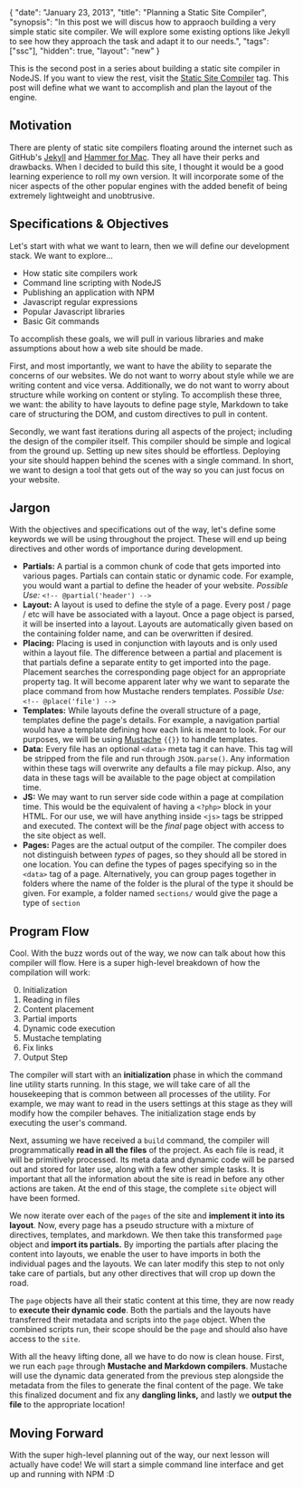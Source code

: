 <data>
{
    "date": "January 23, 2013",
    "title": "Planning a Static Site Compiler",
    "synopsis": "In this post we will discus how to appraoch building a very simple static site compiler. We will explore some existing options like Jekyll to see how they approach the task and adapt it to our needs.",
    "tags": ["ssc"],
    "hidden": true,
    "layout": "new"
}
</data>

This is the second post in a series about building a static site compiler in NodeJS. If you want to view the rest, visit the [Static Site Compiler](~tags/ssc) tag. This post will define what we want to accomplish and plan the layout of the engine.

## Motivation

There are plenty of static site compilers floating around the internet such as GitHub's [Jekyll](https://github.com/mojombo/jekyll) and [Hammer for Mac](http://hammerformac.com/). They all have their perks and drawbacks. When I decided to build this site, I thought it would be a good learning experience to roll my own version. It will incorporate some of the nicer aspects of the other popular engines with the added benefit of being extremely lightweight and unobtrusive.


## Specifications & Objectives

Let's start with what we want to learn, then we will define our development stack. We want to explore...

- How static site compilers work
- Command line scripting with NodeJS
- Publishing an application with NPM
- Javascript regular expressions
- Popular Javascript libraries
- Basic Git commands

To accomplish these goals, we will pull in various libraries and make assumptions about how a web site should be made. 

First, and most importantly, we want to have the ability to separate the concerns of our websites. We do not want to worry about style while we are writing content and vice versa. Additionally, we do not want to worry about structure while working on content or styling. To accomplish these three, we want: the ability to have layouts to define page style, Markdown to take care of structuring the DOM, and custom directives to pull in content.

Secondly, we want fast iterations during all aspects of the project; including the design of the compiler itself. This compiler should be simple and logical from the ground up. Setting up new sites should be effortless. Deploying your site should happen behind the scenes with a single command. In short, we want to design a tool that gets out of the way so you can just focus on your website.

## Jargon

With the objectives and specifications out of the way, let's define some keywords we will be using throughout the project. These will end up being directives and other words of importance during development.

- **Partials:** A partial is a common chunk of code that gets imported into various pages. Partials can contain static or dynamic code. For example, you would want a partial to define the header of your website. *Possible Use:* `<!-- @partial('header') -->`
- **Layout:** A layout is used to define the style of a page. Every post / page / etc will have be associated with a layout. Once a page object is parsed, it will be inserted into a layout. Layouts are automatically given based on the containing folder name, and can be overwritten if desired.
- **Placing:** Placing is used in conjunction with layouts and is only used within a layout file. The difference between a partial and placement is that partials define a separate entity to get imported into the page. Placement searches the corresponding page object for an appropriate property tag. It will become apparent later why we want to separate the place command from how Mustache renders templates. *Possible Use:* `<!-- @place('file') -->`
- **Templates:** While layouts define the overall structure of a page, templates define the page's details. For example, a navigation partial would have a template defining how each link is meant to look. For our purposes, we will be using [Mustache](https://github.com/janl/mustache.js/) `{{}}` to handle templates.
- **Data:** Every file has an optional `<data>` meta tag it can have. This tag will be stripped from the file and run through `JSON.parse()`. Any information within these tags will overwrite any defaults a file may pickup. Also, any data in these tags will be available to the page object at compilation time.
- **JS:** We may want to run server side code within a page at compilation time. This would be the equivalent of having a `<?php>` block in your HTML. For our use, we will have anything inside `<js>` tags be stripped and executed. The context will be the *final* page object with access to the site object as well.
- **Pages:** Pages are the actual output of the compiler. The compiler does not distinguish between *types* of pages, so they should all be stored in one location. You can define the types of pages specifying so in the `<data>` tag of a page. Alternatively, you can group pages together in folders where the name of the folder is the plural of the type it should be given. For example, a folder named `sections/` would give the page a type of `section`

## Program Flow

Cool. With the buzz words out of the way, we now can talk about how this compiler will flow. Here is a super high-level breakdown of how the compilation will work:

0. Initialization
1. Reading in files
2. Content placement
3. Partial imports
4. Dynamic code execution 
5. Mustache templating
6. Fix links 
7. Output Step

The compiler will start with an **initialization** phase in which the command line utility starts running. In this stage, we will take care of all the housekeeping that is common between all processes of the utility. For example, we may want to read in the users settings at this stage as they will modify how the compiler behaves. The  initialization stage ends by executing the user's command.

Next, assuming we have received a `build` command, the compiler will programmatically **read in all the files** of the project. As each file is read, it will be primitively processed. Its meta data and dynamic code will be parsed out and stored for later use, along with a few other simple tasks. It is important that all the information about the site is read in before any other actions are taken. At the end of this stage, the complete `site` object will have been formed.

We now iterate over each of the `pages` of the site and **implement it into its layout**. Now, every page has a pseudo structure with a mixture of directives, templates, and markdown. We then take this transformed `page` object and **import its partials.** By importing the partials after placing the content into layouts, we enable the user to have imports in both the individual pages and the layouts. We can later modify this step to not only take care of partials, but any other directives that will crop up down the road.

The `page` objects have all their static content at this time, they are now ready to **execute their dynamic code**. Both the partials and the layouts have transferred their metadata and scripts into the `page` object. When the combined scripts run, their scope should be the `page` and should also have access to the `site`.

With all the heavy lifting done, all we have to do now is clean house. First, we run each `page` through **Mustache and Markdown compilers**. Mustache will use the dynamic data generated from the previous step alongside the metadata from the files to generate the final content of the page. We take this finalized document and fix any **dangling links,** and lastly we **output the file** to the appropriate location!


## Moving Forward

With the super high-level planning out of the way, our next lesson  will actually have code! We will start a simple command line interface and get up and running with NPM :D 
